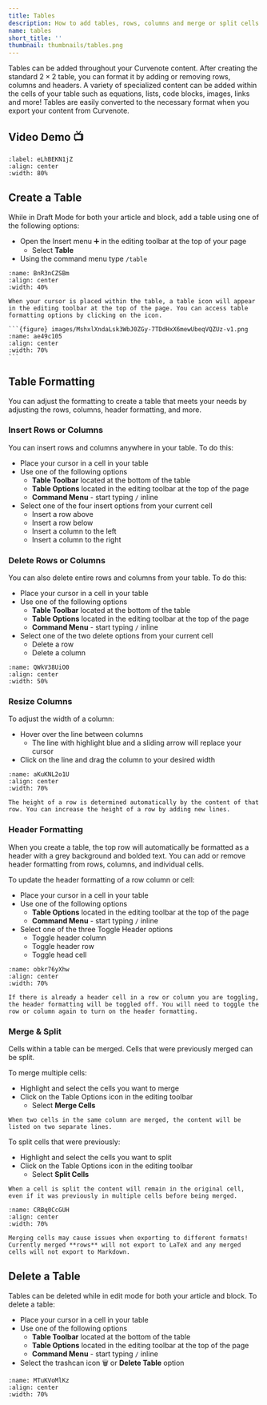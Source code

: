 ```yaml
---
title: Tables
description: How to add tables, rows, columns and merge or split cells in Curvenote.
name: tables
short_title: ''
thumbnail: thumbnails/tables.png
---
```


Tables can be added throughout your Curvenote content. After creating the standard $2\times 2$ table, you can format it by adding or removing rows, columns and headers. A variety of specialized content can be added within the cells of your table such as equations, lists, code blocks, images, links and more! Tables are easily converted to the necessary format when you export your content from Curvenote.

## Video Demo 📺

```{iframe} https://www.loom.com/embed/6ceafb7980bd42a796b760d98e6b202b
:label: eLhBEKN1jZ
:align: center
:width: 80%
```

## Create a Table

While in Draft Mode for both your article and block, add a table using one of the following options:

- Open the Insert menu ➕ in the editing toolbar at the top of your page
  - Select **Table**
- Using the command menu type `/table`

```{figure} images/Z1isOjJQGvM22q5fhunb-Zd48bTeHWsEuc1IGNAE7-v1.png
:name: BnR3nCZSBm
:align: center
:width: 40%
```

````{note}
When your cursor is placed within the table, a table icon will appear in the editing toolbar at the top of the page. You can access table formatting options by clicking on the icon.

```{figure} images/MshxlXndaLsk3WbJ0ZGy-7TDdHxX6mewUbeqVQZUz-v1.png
:name: ae49c105
:align: center
:width: 70%
```

````

## Table Formatting

You can adjust the formatting to create a table that meets your needs by adjusting the rows, columns, header formatting, and more.

### Insert Rows or Columns

You can insert rows and columns anywhere in your table. To do this:

- Place your cursor in a cell in your table
- Use one of the following options
  - **Table Toolbar** located at the bottom of the table
  - **Table Options** located in the editing toolbar at the top of the page
  - **Command Menu** - start typing `/` inline
- Select one of the four insert options from your current cell
  - Insert a row above
  - Insert a row below
  - Insert a column to the left
  - Insert a column to the right

### Delete Rows or Columns

You can also delete entire rows and columns from your table. To do this:

- Place your cursor in a cell in your table
- Use one of the following options
  - **Table Toolbar** located at the bottom of the table
  - **Table Options** located in the editing toolbar at the top of the page
  - **Command Menu** - start typing `/` inline
- Select one of the two delete options from your current cell
  - Delete a row
  - Delete a column

```{figure} images/Z1isOjJQGvM22q5fhunb-yxGqiyleZAF3ygpWrkl0-v1.png
:name: QWkV38UiO0
:align: center
:width: 50%
```

### Resize Columns

To adjust the width of a column:

- Hover over the line between columns
  - The line with highlight blue and a sliding arrow will replace your cursor
- Click on the line and drag the column to your desired width

```{figure} images/Z1isOjJQGvM22q5fhunb-xbfU4BwkQwQ48gcT3W4b-v1.png
:name: aKuKNL2o1U
:align: center
:width: 70%
```

```{note}
The height of a row is determined automatically by the content of that row. You can increase the height of a row by adding new lines.

```

### Header Formatting

When you create a table, the top row will automatically be formatted as a header with a grey background and bolded text. You can add or remove header formatting from rows, columns, and individual cells.

To update the header formatting of a row column or cell:

- Place your cursor in a cell in your table
- Use one of the following options
  - **Table Options** located in the editing toolbar at the top of the page
  - **Command Menu** - start typing `/` inline
- Select one of the three Toggle Header options
  - Toggle header column
  - Toggle header row
  - Toggle head cell

```{figure} images/Z1isOjJQGvM22q5fhunb-BNZcUtUgwMI2wl8EEzaN-v1.png
:name: obkr76yXhw
:align: center
:width: 70%
```

```{note}
If there is already a header cell in a row or column you are toggling, the header formatting will be toggled off. You will need to toggle the row or column again to turn on the header formatting.

```

### Merge & Split

Cells within a table can be merged. Cells that were previously merged can be split.

To merge multiple cells:

- Highlight and select the cells you want to merge
- Click on the Table Options icon in the editing toolbar
  - Select **Merge Cells**

```{note}
When two cells in the same column are merged, the content will be listed on two separate lines.

```

To split cells that were previously:

- Highlight and select the cells you want to split
- Click on the Table Options icon in the editing toolbar
  - Select **Split Cells**

```{note}
When a cell is split the content will remain in the original cell, even if it was previously in multiple cells before being merged.

```

```{figure} images/Z1isOjJQGvM22q5fhunb-xs6B1TeN5ZiOAxObmFQR-v1.png
:name: CRBq0CcGUH
:align: center
:width: 70%
```

```{danger}
Merging cells may cause issues when exporting to different formats! Currently merged **rows** will not export to LaTeX and any merged cells will not export to Markdown.

```

## Delete a Table

Tables can be deleted while in edit mode for both your article and block. To delete a table:

- Place your cursor in a cell in your table
- Use one of the following options
  - **Table Toolbar** located at the bottom of the table
  - **Table Options** located in the editing toolbar at the top of the page
  - **Command Menu** - start typing `/` inline
- Select the trashcan icon 🗑️ or **Delete Table** option

```{figure} images/Z1isOjJQGvM22q5fhunb-TSvGJ9NUMEtWtfl1gNj2-v1.png
:name: MTuKVoMlKz
:align: center
:width: 70%
```
